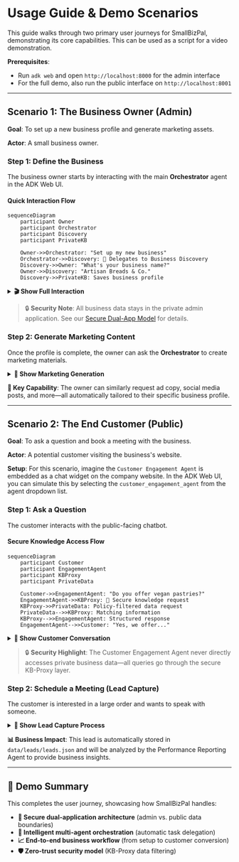 # Usage Guide & Demo Scenarios

This guide walks through two primary user journeys for SmallBizPal, demonstrating its core capabilities. This can be used as a script for a video demonstration.

**Prerequisites**: 
- Run `adk web` and open `http://localhost:8000` for the admin interface
- For the full demo, also run the public interface on `http://localhost:8001`

---

## Scenario 1: The Business Owner (Admin)

**Goal**: To set up a new business profile and generate marketing assets.

**Actor**: A small business owner.

### Step 1: Define the Business

The business owner starts by interacting with the main **Orchestrator** agent in the ADK Web UI.

#### Quick Interaction Flow

```mermaid
sequenceDiagram
    participant Owner
    participant Orchestrator
    participant Discovery
    participant PrivateKB
    
    Owner->>Orchestrator: "Set up my new business"
    Orchestrator->>Discovery: 🌟 Delegates to Business Discovery
    Discovery->>Owner: "What's your business name?"
    Owner->>Discovery: "Artisan Breads & Co."
    Discovery->>PrivateKB: Saves business profile
```

<details>
<summary><strong>🎬 Show Full Interaction</strong></summary>

1.  **Start the conversation**: Send a message to the agent to kick things off.
    > **Owner**: "Hi, I need to set up my new business."

2.  **🌟 Orchestrator automatically delegates to Business Discovery Agent**: The system intelligently routes the request.
    > **Agent**: "Of course! I can help with that. To start, what is the name of your business?"
    >
    > **Owner**: "It's called 'Artisan Breads & Co.'"
    >
    > **Agent**: "Great. What products or services do you offer?"
    >
    > **Owner**: "We sell handcrafted sourdough bread, artisanal pastries, and fresh-brewed coffee."

3.  **Complete the Profile**: Continue this conversational process until the agent has gathered all necessary information (e.g., target audience, brand values, etc.). The agent will save this information to the private knowledge base (`data/knowledge_base.json`).

</details>

> 🔒 **Security Note**: All business data stays in the private admin application. See our [Secure Dual-App Model](ARCHITECTURE.md#secure-dual-application--a2a-model) for details.

### Step 2: Generate Marketing Content

Once the profile is complete, the owner can ask the **Orchestrator** to create marketing materials.

<details>
<summary><strong>🎨 Show Marketing Generation</strong></summary>

1.  **Request Marketing Slogans**:
    > **Owner**: "Okay, now I need some marketing slogans for my bakery."

2.  **🌟 Marketing Agent automatically takes over**: The Orchestrator intelligently delegates to the Marketing Generator agent, which reads the business profile and generates brand-consistent content.
    > **Agent**: "Here are a few slogan ideas for Artisan Breads & Co.:"
    >
    > -   "Artisan Breads & Co.: Baked with passion, served with love."
    > -   "Experience the craft in every crumb."
    > -   "Your daily dose of handcrafted happiness."

</details>

**🎯 Key Capability**: The owner can similarly request ad copy, social media posts, and more—all automatically tailored to their specific business profile.

---

## Scenario 2: The End Customer (Public)

**Goal**: To ask a question and book a meeting with the business.

**Actor**: A potential customer visiting the business's website.

**Setup**: For this scenario, imagine the `Customer Engagement Agent` is embedded as a chat widget on the company website. In the ADK Web UI, you can simulate this by selecting the `customer_engagement_agent` from the agent dropdown list.

### Step 1: Ask a Question

The customer interacts with the public-facing chatbot.

#### Secure Knowledge Access Flow

```mermaid
sequenceDiagram
    participant Customer
    participant EngagementAgent
    participant KBProxy
    participant PrivateData
    
    Customer->>EngagementAgent: "Do you offer vegan pastries?"
    EngagementAgent->>KBProxy: 🌟 Secure knowledge request
    KBProxy->>PrivateData: Policy-filtered data request
    PrivateData-->>KBProxy: Matching information
    KBProxy-->>EngagementAgent: Structured response
    EngagementAgent-->>Customer: "Yes, we offer..."
```

<details>
<summary><strong>💬 Show Customer Conversation</strong></summary>

1.  **Open the Chat**: The customer clicks the chat widget.
    > **Agent**: "Hello! Welcome to Artisan Breads & Co. How can I help you today?"

2.  **Ask about Products**: The customer has a specific dietary question.
    > **Customer**: "Do you offer any vegan pastries?"

3.  **🌟 Agent securely accesses knowledge via KB-Proxy**: The system maintains security boundaries while providing rich answers.
    > **Agent**: "Yes, we do! Our vegan options include the 'Apple Crumble Danish' and our 'Chocolate Avocado Mousse Tart'. Would you like to know more about them?"

</details>

> 🔒 **Security Highlight**: The Customer Engagement Agent never directly accesses private business data—all queries go through the secure KB-Proxy layer.

### Step 2: Schedule a Meeting (Lead Capture)

The customer is interested in a large order and wants to speak with someone.

<details>
<summary><strong>📅 Show Lead Capture Process</strong></summary>

1.  **Request a Meeting**:
    > **Customer**: "I'd like to place a large order for an event. Can I speak with someone?"

2.  **🌟 Agent automatically initiates intelligent lead capture**: The system recognizes high-value intent and guides the conversation.
    > **Agent**: "Absolutely! I can help you set up a consultation. First, can I get your name and email address?"
    >
    > **Customer**: "My name is Alex Smith, and my email is alex@example.com."
    >
    > **Agent**: "Great! And what is the event about? This will help us prepare for the meeting."
    >
    > **Customer**: "It's for a corporate breakfast next month."

3.  **🌟 Automatic lead storage and confirmation**: The system captures structured lead data for later analysis.
    > **Agent**: "Thank you, Alex! We've scheduled a consultation for you. Someone from our team will reach out to you at alex@example.com within 24 hours to finalize the details. We look forward to working with you!"

</details>

**📊 Business Impact**: This lead is automatically stored in `data/leads/leads.json` and will be analyzed by the Performance Reporting Agent to provide business insights.

---

## 🎯 Demo Summary

This completes the user journey, showcasing how SmallBizPal handles:

- **🔐 Secure dual-application architecture** (admin vs. public data boundaries)
- **🤖 Intelligent multi-agent orchestration** (automatic task delegation)
- **📈 End-to-end business workflow** (from setup to customer conversion)
- **🛡️ Zero-trust security model** (KB-Proxy data filtering)
